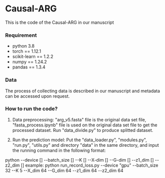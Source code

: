 # Causal-ARG

This is the code of the Causal-ARG in our manuscript
### Requirement
- python 3.8
- torch == 1.12.1
- scikit-learn == 1.2.2
- numpy == 1.24.2
- pandas == 1.3.4

### Data
The process of collecting data is described in our manuscript and metadata can be accessed upon request.

### How to run the code?
1. Data preprocessing: "arg_v5.fasta" file is the original data set file, "fasta_process.ipynb" file is used on the original data set file to get the processed dataset.
Run "data_divide.py" to produce splitted dataset.

2. Run the prediction model: Put the "data_loader.py", "modules.py", "run.py", "utils.py" and directory "data" in the same directory, and input the running command in the following format:

python --device []    --batch_size []  --K  []  --X-dim  []   --G-dim  [] --z1_dim [] --z2_dim []
example: python run_record_loss.py --device "gpu" --batch_size 32 --K 5 --X_dim 64 --G_dim 64 --z1_dim 64 --z2_dim 64
